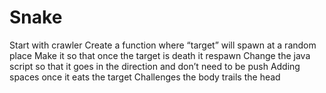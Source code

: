 # Snake
Start with crawler
Create a function where “target” will spawn at a random place
Make it so that once the target is death it respawn
Change the java script so that it goes in the direction and don’t need to be push
Adding spaces once it eats the target
Challenges the body trails the head
